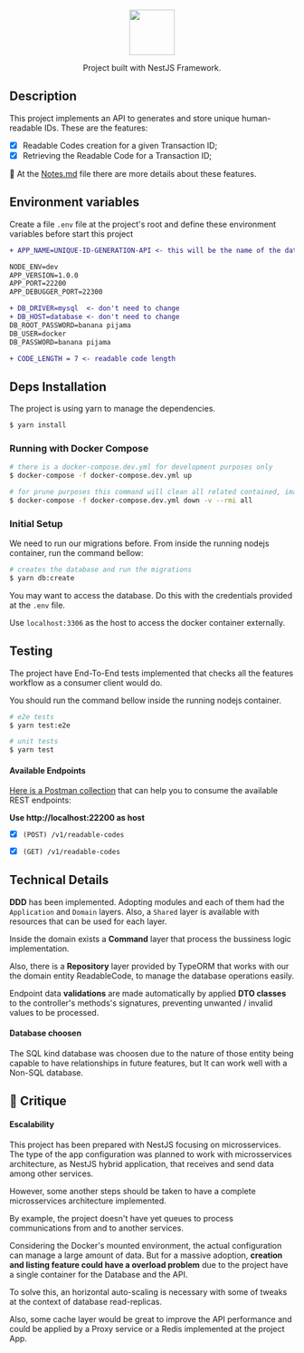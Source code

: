 <br>
<p align="center">
<img src="https://nestjs.com/img/logo_text.svg" width="80">
</p>

<p align="center">Project built with NestJS Framework.</p>

## Description
This project implements an API to generates and store unique human-readable IDs. These are the features:
- [x] Readable Codes creation for a given Transaction ID;
- [x] Retrieving the Readable Code for a Transaction ID;

🔗 At the [Notes.md](./Notes.md) file there are more details about these features.

## Environment variables

Create a file `.env` file at the project's root and define these environment variables before start this project


```diff
+ APP_NAME=UNIQUE-ID-GENERATION-API <- this will be the name of the database

NODE_ENV=dev
APP_VERSION=1.0.0
APP_PORT=22200
APP_DEBUGGER_PORT=22300

+ DB_DRIVER=mysql  <- don't need to change
+ DB_HOST=database <- don't need to change
DB_ROOT_PASSWORD=banana pijama
DB_USER=docker
DB_PASSWORD=banana pijama

+ CODE_LENGTH = 7 <- readable code length
```

## Deps Installation

The project is using yarn to manage the dependencies.

```bash
$ yarn install
```

### Running with Docker Compose
```bash
# there is a docker-compose.dev.yml for development purposes only
$ docker-compose -f docker-compose.dev.yml up

# for prune purposes this command will clean all related contained, image and volume for this project only
$ docker-compose -f docker-compose.dev.yml down -v --rmi all
```

### Initial Setup

We need to run our migrations before. From inside the running nodejs container, run the command bellow:

```bash
# creates the database and run the migrations
$ yarn db:create
```

You may want to access the database. Do this with the credentials provided at the `.env` file.

Use `localhost:3306` as the host to access the docker container externally.

## Testing

The project have End-To-End tests implemented that checks all the features workflow as a consumer client would do.

You should run the command bellow inside the running nodejs container.

```bash
# e2e tests
$ yarn test:e2e

# unit tests
$ yarn test
```

#### Available Endpoints

[Here is a Postman collection](https://www.postman.com/speeding-eclipse-658927/workspace/unique-id-generation-api/request/8697812-ab95aaae-f57c-4d95-8457-2b9c20612172) that can help you to consume the available REST endpoints:

**Use http://localhost:22200 as host**

- [x] `(POST) /v1/readable-codes`
- [x] `(GET) /v1/readable-codes`


## Technical Details


**DDD** has been implemented. Adopting modules and each of them had the  `Application` and `Domain` layers. Also, a `Shared` layer is available with resources that can be used for each layer.

Inside the domain exists a  **Command** layer that process the bussiness logic implementation.

Also, there is a **Repository** layer provided by TypeORM that works with our the domain entity ReadableCode, to manage the database operations easily.

Endpoint data **validations** are made automatically by applied **DTO classes** to the controller's methods's signatures, preventing unwanted / invalid values to be processed.


#### Database choosen

The SQL kind database was choosen due to the nature of those entity being capable to have relationships in future features, but It can work well with a Non-SQL database.

## 🚩 Critique

#### Escalability

This project has been prepared with NestJS focusing on microsservices. The type of the app configuration was planned to work with microsservices architecture, as NestJS hybrid application, that receives and send data among other services.

However, some another steps should be taken to have a  complete microsservices architecture implemented.

By example, the project doesn't have yet queues to process communications from and to another services.

Considering the Docker's mounted environment, the actual configuration can manage a large amount of data. But for a massive adoption, **creation and listing feature could have a overload problem** due to the project have a single container for the Database and the API.

To solve this, an horizontal auto-scaling is necessary with some of tweaks at the context of database read-replicas.

Also, some cache layer would be great to improve the API performance and could be applied by a Proxy service or a Redis implemented at the project App.

